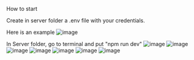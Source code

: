 How to start

Create in server folder a .env file with your credentials.

Here is an example
![image](https://github.com/TomasSorgetti/challenge-n365-server/assets/97346262/b34fd465-fe03-49cf-9545-bc36f39f4442)

In Server folder, go to terminal and put "npm run dev"
![image](https://github.com/TomasSorgetti/challenge-n365-server/assets/97346262/e890f8c8-6ee8-42c4-a746-0606553b1c66)
![image](https://github.com/TomasSorgetti/challenge-n365-server/assets/97346262/49ce7ba8-5b30-42eb-976e-fa9491130658)
![image](https://github.com/TomasSorgetti/challenge-n365-server/assets/97346262/2ad8ccb3-a31b-4a51-9d5b-90df1bcad8fd)
![image](https://github.com/TomasSorgetti/challenge-n365-server/assets/97346262/cb966b1e-b899-42bd-9273-e2b09ada6024)
![image](https://github.com/TomasSorgetti/challenge-n365-server/assets/97346262/72d50bb1-9390-4477-a440-8611d59ac3be)
![image](https://github.com/TomasSorgetti/challenge-n365-server/assets/97346262/872aa7ab-f77f-4937-8958-eec0532400be)
![image](https://github.com/TomasSorgetti/challenge-n365-server/assets/97346262/0f296182-a042-4c69-bf4f-01a194e5b7e2)

